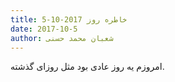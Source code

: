 ```yaml
---
title: خاطره روز 2017-10-5
date: 2017-10-5
author: شعبان محمد حسنی
---
```


امروزم یه روز عادی بود مثل روزای گذشته.
